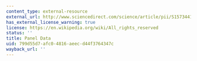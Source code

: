 ```yaml
---
content_type: external-resource
external_url: http://www.sciencedirect.com/science/article/pii/S1573441284020146
has_external_license_warning: true
license: https://en.wikipedia.org/wiki/All_rights_reserved
status: ''
title: Panel Data
uid: 799d55d7-afc0-4816-aeec-d44f3764347c
wayback_url: ''
---
```

